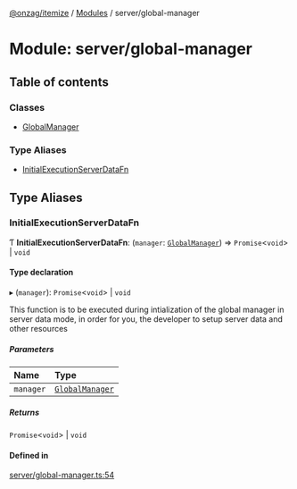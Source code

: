 [@onzag/itemize](../README.md) / [Modules](../modules.md) / server/global-manager

# Module: server/global-manager

## Table of contents

### Classes

- [GlobalManager](../classes/server_global_manager.GlobalManager.md)

### Type Aliases

- [InitialExecutionServerDataFn](server_global_manager.md#initialexecutionserverdatafn)

## Type Aliases

### InitialExecutionServerDataFn

Ƭ **InitialExecutionServerDataFn**: (`manager`: [`GlobalManager`](../classes/server_global_manager.GlobalManager.md)) => `Promise`\<`void`\> \| `void`

#### Type declaration

▸ (`manager`): `Promise`\<`void`\> \| `void`

This function is to be executed during intialization of the global manager
in server data mode, in order for you, the developer to setup server
data and other resources

##### Parameters

| Name | Type |
| :------ | :------ |
| `manager` | [`GlobalManager`](../classes/server_global_manager.GlobalManager.md) |

##### Returns

`Promise`\<`void`\> \| `void`

#### Defined in

[server/global-manager.ts:54](https://github.com/onzag/itemize/blob/59702dd5/server/global-manager.ts#L54)
